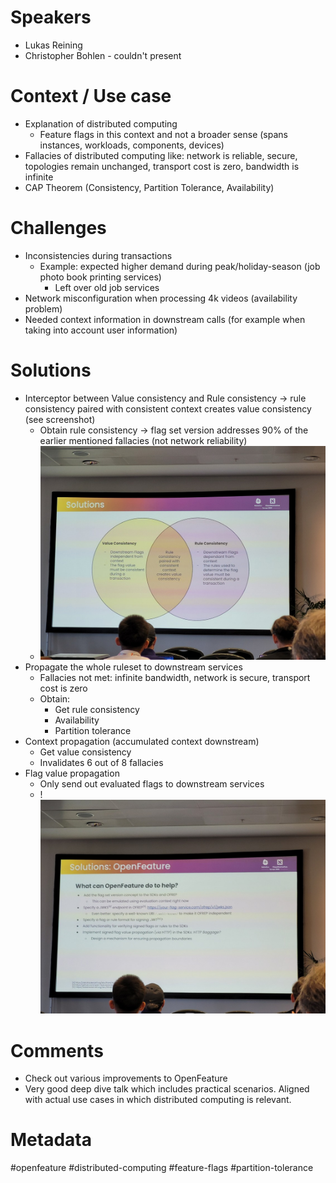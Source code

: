 # Speakers
* Lukas Reining
* Christopher Bohlen - couldn't present
# Context / Use case
* Explanation of distributed computing
	* Feature flags in this context and not a broader sense (spans instances, workloads, components, devices)
* Fallacies of distributed computing like: network is reliable, secure, topologies remain unchanged, transport cost is zero, bandwidth is infinite 
* CAP Theorem (Consistency, Partition Tolerance, Availability)
# Challenges
* Inconsistencies during transactions
	* Example: expected higher demand during peak/holiday-season (job photo book printing services)
		* Left over old job services
* Network misconfiguration when processing 4k videos (availability problem)
* Needed context information in downstream calls (for example when taking into account user information)
# Solutions
* Interceptor between Value consistency and Rule consistency -> rule consistency paired with consistent context creates value consistency (see screenshot)
	* Obtain rule consistency -> flag set version addresses 90% of the earlier mentioned fallacies (not network reliability)
	* ![Solutions](../attachments/20250401_153013.jpg)
* Propagate the whole ruleset to downstream services
	* Fallacies not met: infinite bandwidth, network is secure, transport cost is zero
	* Obtain: 
		* Get rule consistency
		* Availability
		* Partition tolerance
* Context propagation (accumulated context downstream)
	* Get value consistency
	* Invalidates 6 out of 8 fallacies
* Flag value propagation
	* Only send out evaluated flags to downstream services
	* !![Help of OpenFeature](../attachments/20250401_154328.jpg)
# Comments
* Check out various improvements to OpenFeature
* Very good deep dive talk which includes practical scenarios. Aligned with actual use cases in which distributed computing is relevant.

# Metadata
#openfeature #distributed-computing #feature-flags #partition-tolerance

